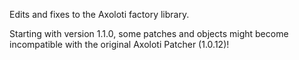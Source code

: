 Edits and fixes to the Axoloti factory library.

Starting with version 1.1.0, some patches and objects might become incompatible with the original Axoloti Patcher (1.0.12)!
